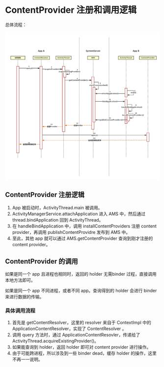 # ContentProvider 注册和调用逻辑

总体流程：

![](./res/contentprovider_1.png)

## ContentProvider 注册逻辑

1. App 被启动时，ActivityThread.main 被调用。
2. ActivityManagerService.attachApplication 进入 AMS 中，然后通过 thread.bindApplication 回到 ActivityThread。
3. 在 handleBindApplication 中，调用 installContentProviders 注册 content provider，再调用 publishContentProvidre 发布到 AMS 中。
4. 至此，其他 app 就可以通过 AMS.getContentProvider 查询到刚才注册的 content provider。

## ContentProvider 的调用

如果是同一个 app 且进程也相同时，返回的 holder 无需binder 过程，直接调用本地方法即可。

如果是同一个 app 不同进程，或者不同 app。查询得到的 holder 会进行 binder 来进行数据的传输。

### 具体调用流程

1. 首先是 getContentResolver，这里的 resolver 来自于 ContextImpl 中的 ApplicationContentResolver，实现了 ContentResolver 。
2. 调用 query 方法时，通过 ApplicationContentResovler，传递给了 ActivityThread.acquireExistingProvider()。
3. 如果能查询到 holder，返回 holder 即可对 content provider 进行操作。
4. 由于可能跨进程，所以涉及到一些 binder dead，缓存 holder 的操作，这里不再一一说明。
